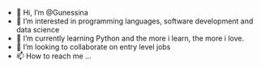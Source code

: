 - 👋 Hi, I’m @Gunessina
- 👀 I’m interested in programming languages, software development and data science
- 🌱 I’m currently learning Python and the more i learn, the more i love.
- 💞️ I’m looking to collaborate on entry level jobs
- 📫 How to reach me ...

<!---
Gunessina/Gunessina is a ✨ special ✨ repository because its `README.md` (this file) appears on your GitHub profile.
You can click the Preview link to take a look at your changes.
--->
